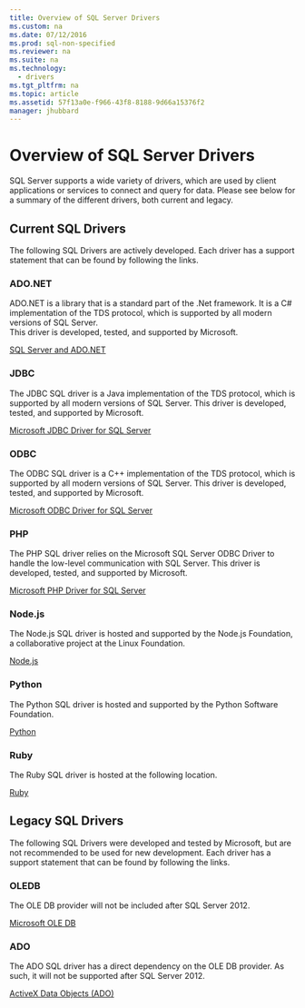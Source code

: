 ```yaml
---
title: Overview of SQL Server Drivers
ms.custom: na
ms.date: 07/12/2016
ms.prod: sql-non-specified
ms.reviewer: na
ms.suite: na
ms.technology: 
  - drivers
ms.tgt_pltfrm: na
ms.topic: article
ms.assetid: 57f13a0e-f966-43f8-8188-9d66a15376f2
manager: jhubbard
---
```

# Overview of SQL Server Drivers
SQL Server supports a wide variety of drivers, which are used by client applications or services to connect and query for data.  Please see below for a summary of the different drivers, both current and legacy.  
  
## Current SQL Drivers  
The following SQL Drivers are actively developed. Each driver has a support statement that can be found by following the links.  
  
### ADO.NET  
ADO.NET is a library that is a standard part of the .Net framework.  It is a C\# implementation of the TDS protocol, which is supported by all modern versions of SQL Server.    
						  This driver is developed, tested, and supported by Microsoft.  
  
[SQL Server and ADO.NET](https://msdn.microsoft.com/library/kb9s9ks0.aspx)  
  
### JDBC  
The JDBC SQL driver is a Java implementation of the TDS protocol, which is supported by all modern versions of SQL Server.  This driver is developed, tested, and supported by Microsoft.  
  
[Microsoft JDBC Driver for SQL Server](../content/Microsoft-JDBC-Driver-for-SQL-Server.md)  
  
### ODBC  
The ODBC SQL driver is a C\+\+ implementation of the TDS protocol, which is supported by all modern versions of SQL Server.  This driver is developed, tested, and supported by Microsoft.  
  
[Microsoft ODBC Driver for SQL Server](../content/Microsoft-ODBC-Driver-for-SQL-Server.md)  
  
### PHP  
The PHP SQL driver relies on the Microsoft SQL Server ODBC Driver to handle the low\-level communication with SQL Server.  This driver is developed, tested, and supported by Microsoft.  
  
[Microsoft PHP Driver for SQL Server](../content/Microsoft-PHP-Driver-for-SQL-Server.md)  
  
### Node.js  
The Node.js SQL driver is hosted and supported by the Node.js Foundation, a collaborative project at the Linux Foundation.  
  
[Node.js](https://nodejs.org)  
  
### Python  
The Python SQL driver is hosted and supported by the Python Software Foundation.  
  
[Python](https://www.python.org/)  
  
### Ruby  
The Ruby SQL driver is hosted at the following location.  
  
[Ruby](https://www.ruby-lang.org/)  
  
## Legacy SQL Drivers  
The following SQL Drivers were developed and tested by Microsoft, but are not recommended to be used for new development. Each driver has a support statement that can be found by following the links.  
  
### OLEDB  
The OLE DB provider will not be included after SQL Server 2012.  
  
[Microsoft OLE DB](https://msdn.microsoft.com/library/ms722784.aspx)  
  
### ADO  
The ADO SQL driver has a direct dependency on the OLE DB provider.  As such, it will not be supported after SQL Server 2012.  
  
[ActiveX Data Objects &#40;ADO&#41;](../content/ActiveX-Data-Objects--ADO-.md)  
  
